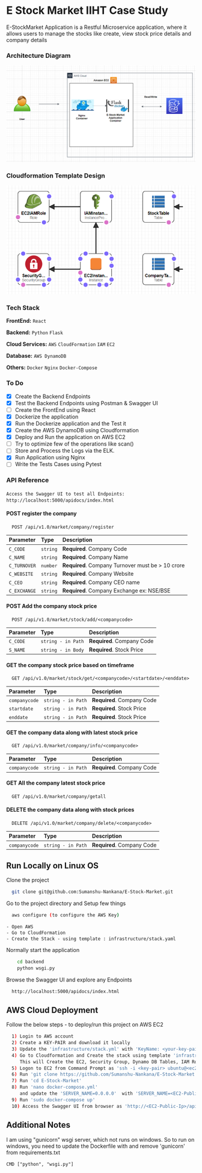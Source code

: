
# E Stock Market IIHT Case Study

E-StockMarket Application is a Restful Microservice application, where it allows users to manage the stocks like create, view stock price details and company details


### Architecture Diagram
![img.png](architecture.png)

### Cloudformation Template Design
![img.png](cloudformation_design.png)

### Tech Stack

**FrontEnd:** `React`

**Backend:** `Python` `Flask`

**Cloud Services:** `AWS` `CloudFormation` `IAM` `EC2`

**Database:** `AWS DynamoDB`

**Others:** `Docker` `Nginx` `Docker-Compose`


### To Do

- [x]  Create the Backend Endpoints
- [x]  Test the Backend Endpoints using Postman & Swagger UI
- [ ]  Create the FrontEnd using React
- [x]  Dockerize the application
- [x]  Run the Dockerize application and the Test it
- [x]  Create the AWS DynamoDB using Cloudformation
- [x]  Deploy and Run the application on AWS EC2 
- [ ]  Try to optimize few of the operations like scan()
- [ ]  Store and Process the Logs via the ELK.
- [x]  Run Application using Nginx
- [ ]  Write the Tests Cases using Pytest

### API Reference
`Access the Swagger UI to test all Endpoints: http://localhost:5000/apidocs/index.html`

#### POST  register the company

```http
  POST /api/v1.0/market/company/register
```

| Parameter | Type     | Description                    |
| :-------- | :------- | :----------------------------- |
| `C_CODE` | `string` | **Required**. Company Code |
| `C_NAME` | `string` | **Required**. Company Name |
| `C_TURNOVER` | `number` | **Required**. Company Turnover must be > 10 crore |
| `C_WEBSITE` | `string` | **Required**. Company Website |
| `C_CEO` | `string` | **Required**. Company CEO name |
| `C_EXCHANGE` | `string` | **Required**. Company Exchange ex: NSE/BSE |


#### POST  Add the company stock price

```http
  POST /api/v1.0/market/stock/add/<companycode>
```

| Parameter    | Type               | Description                                       |
|:-------------|:-------------------|:--------------------------------------------------|
| `C_CODE`     | `string - in Path` | **Required**. Company Code                        |
| `S_NAME`     | `string - in Body` | **Required**. Stock Price                         |


#### GET  the company stock price based on timeframe

```http
  GET /api/v1.0/market/stock/get/<companycode>/<startdate>/<enddate>
```


| Parameter     | Type               | Description                                       |
|:--------------|:-------------------|:--------------------------------------------------|
| `companycode` | `string - in Path` | **Required**. Company Code                        |
| `startdate`   | `string - in Path` | **Required**. Stock Price                         |
| `enddate`     | `string - in Path` | **Required**. Stock Price                         |


#### GET  the company data along with latest stock price

```http
  GET /api/v1.0/market/company/info/<companycode>
```


| Parameter     | Type               | Description                                       |
|:--------------|:-------------------|:--------------------------------------------------|
| `companycode` | `string - in Path` | **Required**. Company Code                        |


#### GET  All the company latest stock price

```http
  GET /api/v1.0/market/company/getall
```

#### DELETE  the company data along with stock prices

```http
  DELETE /api/v1.0/market/company/delete/<companycode>
```


| Parameter     | Type               | Description                                       |
|:--------------|:-------------------|:--------------------------------------------------|
| `companycode` | `string - in Path` | **Required**. Company Code                        |


## Run Locally on Linux OS

Clone the project

```bash
  git clone git@github.com:Sumanshu-Nankana/E-Stock-Market.git
```

Go to the project directory and Setup few things

```bash
  aws configure (to configure the AWS Key)
```

```commandline
- Open AWS
- Go to CloudFormation
- Create the Stack - using template : infrastructure/stack.yaml
```
Normally start the application

```bash
    cd backend
    python wsgi.py
```

Browse the Swagger UI and explore any Endpoints

```bash
  http://localhost:5000/apidocs/index.html
```


## AWS Cloud Deployment

Follow the below steps - to deploy/run this project on AWS EC2

```bash
  1) Login to AWS account
  2) Create a KEY-PAIR and download it locally
  3) Update the 'infrastructure/stack.yml' with 'KeyName: <your-key-pair>' in line number: 86
  4) Go to Cloudformation and Create the stack using template 'infrastructure/stack.yml'
     This will Create the EC2, Security Group, Dynamo DB Tables, IAM Role
  5) Logon to EC2 from Command Prompt as 'ssh -i <key-pair> ubuntu@<ec2-public-ip>'
  6) Run 'git clone https://github.com/Sumanshu-Nankana/E-Stock-Market.git'
  7) Run 'cd E-Stock-Market'
  8) Run 'nano docker-compose.yml'
     and update the 'SERVER_NAME=0.0.0.0'  with 'SERVER_NAME=<EC2-Public-IP>'
  9) Run 'sudo docker-compose up'
  10) Access the Swagger UI from browser as 'http://<EC2-Public-Ip>/apidocs'
```



## Additional Notes

I am using "gunicorn" wsgi server, which not runs on windows. 
So to run on windows, you need to update the Dockerfile with and remove 'gunicorn' from requirements.txt
```
CMD ["python", "wsgi.py"]
```
